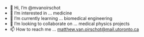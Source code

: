 - 👋 Hi, I’m @mvanoirschot
- 👀 I’m interested in ... medicine
- 🌱 I’m currently learning ... biomedical engineering
- 💞️ I’m looking to collaborate on ... medical physics projects
- 📫 How to reach me ... matthew.van.oirschot@mail.utoronto.ca

<!---
mvanoirschot/mvanoirschot is a ✨ special ✨ repository because its `README.md` (this file) appears on your GitHub profile.
You can click the Preview link to take a look at your changes.
--->
